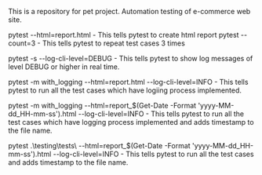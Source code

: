 This is a repository for pet project. Automation testing of e-commerce web site.

pytest --html=report.html - This tells pytest to create html report
pytest --count=3 - This tells pytest to repeat test cases 3 times

pytest -s --log-cli-level=DEBUG - This tells pytest to show log messages of level DEBUG or higher in real time.

pytest -m with_logging --html=report.html  --log-cli-level=INFO - This tells pytest to run all the test cases which have logiing process implemented.

pytest -m with_logging --html=report_$(Get-Date -Format 'yyyy-MM-dd_HH-mm-ss').html --log-cli-level=INFO - This tells pytest to run all the test cases which have logging process implemented and adds timestamp to the file name.

pytest .\testing\tests\ --html=report_$(Get-Date -Format 'yyyy-MM-dd_HH-mm-ss').html --log-cli-level=INFO - This tells pytest to run all the test cases and adds timestamp to the file name.
